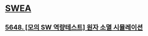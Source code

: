 # [SWEA](https://www.swexpertacademy.com/)
## [5648. [모의 SW 역량테스트] 원자 소멸 시뮬레이션](https://swexpertacademy.com/main/code/problem/problemDetail.do?contestProbId=AWXRFInKex8DFAUo)
